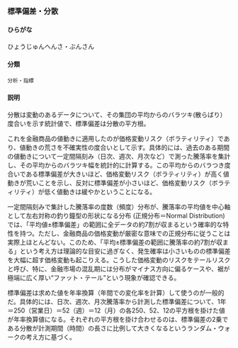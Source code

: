 <div style="display:none;">

## [あ行](securities-terms?id=あ行)
## [か行](securities-terms?id=か行)
## [さ行](securities-terms?id=さ行)
## [た行](securities-terms?id=た行)
## [な行](securities-terms?id=な行)
## [は行](securities-terms?id=は行)

</div>

### 標準偏差・分散

#### ひらがな

ひょうじゅんへんさ・ぶんさん

#### 分類

`分析・指標`

#### 説明

分散は変動のあるデータについて、その集団の平均からのバラツキ(散らばり）度合いを示す統計値で、標準偏差は分散の平方根。
 
これを金融商品の値動きに適用したのが価格変動リスク（ボラティリティ）であり、値動きの荒さを不確実性の度合いとして示す。具体的には、過去のある期間の値動きについて一定間隔刻み（日次、週次、月次など）で測った騰落率を集計し、その平均からのバラツキ幅を統計的に計算する。この平均からのバラつき度合いである標準偏差が大きいほど、価格変動リスク（ボラティリティ）が高く値動きが荒いことを示し、反対に標準偏差が小さいほど、価格変動リスク（ボラティリティ）が低く値動きは緩やかということになる。
 
一定間隔刻みで集計した騰落率の度数（頻度）分布が、騰落率の平均値を中心軸として左右対称の釣り鐘型の形状になる分布 (正規分布＝Normal Distribution) では、「平均値±標準偏差」の範囲に全データの約7割が収まるという確率的な特性を持つ。ただし、金融商品の価格変動が厳密な意味での正規分布に従うことは実際上ほとんどない。このため、「平均±標準偏差の範囲に騰落率の約7割が収まる」という考え方は理論的な目安に過ぎなく、発生確率は小さいものの標準偏差を大幅に超す価格変動も起こりえる。こうした価格変動のリスクをテールリスクと呼び、特に、金融市場の混乱期には分布がマイナス方向に偏るケースや、裾が極端に広く厚い“ファット・テール”という現象が確認できる。
 
標準偏差は求めた値を年率換算（年間での変化率を計算）して使うのが一般的だ。具体的には、日次、週次、月次騰落率から計測した標準偏差について、1年＝250（営業日）＝52（週）＝12（月）の各250、52、12の平方根を掛けた値が年率換算値になる。それぞれの平方根を掛け合わせるのは、標準偏差の2乗である分散が計測期間（時間）の長さに比例して大きくなるというランダム・ウォークの考え方に基づく。

<div style="display:none;">

## [ま行](securities-terms?id=ま行)
## [や行](securities-terms?id=や行)
## [ら行](securities-terms?id=ら行)
## [わ行](securities-terms?id=わ行)
## [英数字・記号](securities-terms?id=英数字・記号)

</div>

